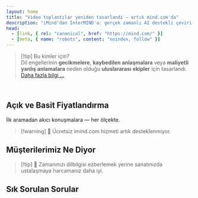 ```yaml
---
layout: home
title: "Video toplantılar yeniden tasarlandı — artık mind.com'da"
description: "iMind'dan InterMIND'a: gerçek zamanlı AI destekli çeviri ile ses odaklı video aramalar."
head:
  - [link, { rel: "canonical", href: "https://mind.com/" }]
  - [meta, { name: "robots", content: "noindex, follow" }]
---
```


<HeroSection
  title="Video toplantılar yeniden tasarlandı <br>— artık **mind.com**'da"
  text="iMind'dan InterMIND'a: canlı konuşma çevirisi ile ses odaklı video aramalar.">
<AuthButton text="Şimdi Başla" buttonClass="brand"/>
</HeroSection>

<span id="1"></span>
<FeatureBlock :card="{
  title: 'Çeviri ≠ Anlama. İşte sıradaki adım.',
  details: 'Hangi dil olursa olsun, **sesiniz duyulur — ve anlaşılır** — sanki aynı dili konuşuyormuşsunuz gibi.',
    items: [
      '⚡︎ Doğal olarak, [gerçek zamanlı](../product/overview/how-it-works), altyazı veya gecikme olmadan.',
      '✧ AI destekli çeviri, ton, niyet ve sektöre özel terminolojiyi yakalar.',
    ],
  link: '../product/overview/what-is-intermind',
  src: {
    light: '/media-kit/animals-cartoon-3-2.png',
    dark: '/1d.png',
  },
  inversion: false
}" />

<span id="2"></span>
<FeatureBlock :card="{
    title: 'Toplantılarınızdaki Akıl',
    details: 'InterMIND her çok dilli aramayı net, aranabilir bilgiye dönüştürür.',
    items: [
      '🔍 **Her şeyi sorun** — AI **toplantılarınız genelinde** cevaplar bulur.',
      '✧ Görevleri, sahiplerini ve son tarihleri otomatik çıkarır.',
      '✧ Ana noktaları herhangi bir dilde özetler — anında.',
    ],
    link: '../product/overview/how-it-works#🧩-deep-memory-deep-understanding',
    src: {
      light: '/2l.png',
      dark: '/2d.png',
    },
    inversion: true
  }" />

<span id="3"></span>
<FeatureBlock :card="{
    title: 'Ciddi Toplantılar İçin Tasarlandı — Sadece Konuşmak İçin Değil',
    details: 'InterMIND **profesyonel düzeyde bir video toplantı platformudur**, hafif bir eklenti veya plugin değil.',
    items: [
      '✧ 1080p çözünürlük, akıllı gürültü bastırma, zamanlama, moderasyon, ekran paylaşımı, kayıt, altyazı, katılımcı sohbeti ve takvim entegrasyonu — hepsi dahili, kullanıma hazır.',
    ],
    link: '../product/overview/video-meeting-platform',
    src: {
      light: '/promo/imind-2.webm',
      dark: '/promo/imind-2.webm',
    },
    inversion: false
  }" />

<span id="4"></span>
<FeatureBlock
  :card="{
    title: 'Önemli Olan Yerde Gizlilik',
    details:
      'InterMIND güven gerektiren konuşmalar için tasarlandı — gizlilik ve kontrolün en önemli olduğu yerde.',
    items: [
      '⚡︎ [Gizlilik Bölgeleri](../product/overview/privacy-architecture) — AB, ABD, Güneydoğu Asya',
      '✧ **Sıfır veri eğitimi**. Üçüncü taraf erişimi yok.'
    ],
    link: '../product/overview/privacy-architecture',
    src: {
      light: '/4l.png',
      dark: '/4d.png',
    },
    inversion: true
  }"
/>

> [!tip] Bu kimler için?  
> Dil engellerinin **gecikmelere**, **kaybedilen anlaşmalara** veya **maliyetli yanlış anlamalara** neden olduğu **uluslararası ekipler** için tasarlandı. [Daha fazla bilgi ...](../product/overview/markets)

<br>

<span id="Pricing"></span>

## Açık ve Basit Fiyatlandırma

İlk aramadan akıcı konuşmalara — her ölçekte.

<PricingPlans :plans="[
  {
    title: '**Temel** &nbsp 1 kullanıcı',
    price: '**Ücretsiz**',
    details: 'kredi kartı gerekmez',
    items: [
      '**25** toplantı',
      '**100** katılımcılı video toplantıları [💬](#3)',
      'Kullanıcı başına **30** GB ortak depolama',
      'Tüm toplantılarınızda arama [💬](#2)',
      'Eşzamanlı çeviri [💬](#1)',
    ],
  },
  {
    title: '**Pro**  &nbsp 1-99 kullanıcı',
    price: '**$20** /ay/kullanıcı, yıllık faturalandırma',
    details: 'veya aylık $25',
    items: [
      '**sınırsız** toplantı',
      '**150** katılımcılı video toplantıları [💬](#3)',
      'Kullanıcı başına **2** TB ortak depolama',
      'Tüm toplantılarınızda arama [💬](#2)',
      'Eşzamanlı çeviri [💬](#1)',
    ],
  },
  {
    title: '**İşletme** &nbsp 100+ kullanıcı',
    price: '**Özel fiyatlandırma**',
    details: 'Gizlilik için tasarlandı',
    items: [
      '**sınırsız** toplantı',
      '**500** katılımcılı video toplantıları [💬](#3)',
      'Kullanıcı başına **5** TB ortak depolama',
      'Tüm toplantılarınızda arama [💬](#2)',
      'Eşzamanlı çeviri [💬](#1)',
      '**Gizlilik Bölgeleri** [💬](#4)',
    ],
  }
]">
<AuthButton text="Ücretsiz deneyin" buttonClass="alt"/>
<AuthButton text="Şimdi satın alın" buttonClass="brand"/>
<ContactFormModalNav buttonText="Ekibimizle konuşun" buttonClass="alt"/>
</PricingPlans>

> [!warning] 🔴 Ücretsiz imind.com hizmeti artık desteklenmiyor.

<span id="Testimonials"></span>

## Müşterilerimiz Ne Diyor

<AutoScrollTestimonials testimonialsUrl="/testimonials.json"/>

> [!tip] 🥇 Zamanınızı dilbilgisi ezberlemek yerine sanatınızda ustalaşmaya harcamanız daha iyi.

<span id="FAQ"></span>

## Sık Sorulan Sorular

<AccordionGroup :items="
[
  {
    q: 'InterMind hangi dillerde çeviri desteği sunuyor?',
    a: 'InterMind aşağıdaki 19 dilde **gerçek zamanlı çeviri** desteği sunmaktadır:<br><br>- العربية (ar) – Arapça<br>- Čeština (cs) – Çekçe<br>- Deutsch (de) – Almanca<br>- English (en) – İngilizce<br>- Español (es) – İspanyolca<br>- Français (fr) – Fransızca<br>- हिन्दी (hi) – Hintçe<br>- Magyar (hu) – Macarca<br>- Italiano (it) – İtalyanca<br>- 日本語 (ja) – Japonca<br>- 한국어 (ko) – Korece<br>- Nederlands (nl) – Hollandaca<br>- Polski (pl) – Lehçe<br>- Português (pt) – Portekizce<br>- Русский (ru) – Rusça<br>- Türkçe (tr) – Türkçe<br>- 中文 (zh) – Çince<br>- עברית (he) – İbranice<br>- ไทย (th) – Tayca<br><br>Bu listeyi sürekli genişletiyoruz — her büyük sürümde yeni diller eklenmektedir.'
  },
  {
    q: 'Lisanslı kullanıcı nedir ve Katılımcı nedir?',
    a: '*Lisanslı kullanıcı* ücretsiz veya ücretli toplantı lisansına sahiptir ve planının sınırları dahilinde toplantı planlayabilir. *Katılımcılar* davetlilerdir — toplantıya katılmak için **hesap veya lisansa ihtiyaçları yoktur** ve herhangi bir cihazdan **ücretsiz** bağlanabilirler.'
  },
  {
    q: 'Bir InterMind lisansını kaç kişi kullanabilir?',
    a: 'Her *lisanslı kullanıcı* **sınırsız toplantı** düzenleyebilir. Birden fazla ekip üyesinin aynı anda toplantı düzenlemesi gerekiyorsa, her birinin kendi lisansına ihtiyacı olacaktır.'
  },
  {
    q: 'Bir toplantının maksimum süresi nedir?',
    a: 'Toplantılar tüm planlarda **24 saate** kadar sürebilir.'
  },
  {
    q: 'Düzenleyebileceğim toplantı sayısında bir sınır var mı?',
    a: '*Ücretsiz Temel* plan **25 ücretsiz toplantı** içerir. *Pro* ve *İş* planları daha fazla katılımcı ve kontrol ile sınırsız toplantı sunar.'
  },
  {
    q: 'InterMind veri gizliliği ve güvenliğini nasıl sağlıyor?',
    a: 'InterMind **tasarım gereği gizlidir**. Tüm veriler seçtiğiniz **Gizlilik Bölgesi** içinde işlenir ve saklanır — _AB_, _ABD_ veya _Asya_. [**GDPR**](https://gdpr.eu), [**CCPA**](https://oag.ca.gov/privacy/ccpa) ve BAE PDPL\'ye uygun çalışıyoruz ve **içeriğinizi asla** eğitim veya üçüncü taraf erişimi için kullanmıyoruz. Gelişmiş [Gizlilik Bölgesi kontrolü](../product/overview/privacy-architecture) **İş** planında mevcuttur.'
  },
  {
    q: 'Bir plan satın almadan önce InterMind\'ı deneyebilir miyim?',
    a: 'Kesinlikle. *Ücretsiz Temel* plan size **25 ücretsiz toplantı** ile temel özelliklere tam erişim sağlar — **eşzamanlı çeviri** ve **toplantı arama** dahil. Kredi kartı gerekmez. İstediğiniz zaman yükseltebilirsiniz.'
  },
  {
    q: 'Yardım veya desteğe ihtiyacım olursa ne yapmalıyım?',
    a: 'Destek [yardım merkezimiz](../resources/help) aracılığıyla mevcuttur. *İş* kullanıcıları özel iletişim ile **öncelikli destek** alır.'
  },
  {
    q: 'Aboneliğimi nasıl yönetirim (yükseltme, düşürme veya iptal)?',
    a: 'Planınızı **hesap ayarlarınız** üzerinden istediğiniz zaman değiştirebilirsiniz. Değişiklikler **anında** geçerli olur. İptaller için *Aylık planlar* fatura döngüsünün sonunda iptal olur. *Yıllık planlar* **orantılı geri ödeme** ile iptal edilebilir.'
  },
  {
    q: 'InterMind çeviri için hangi dilleri destekliyor?',
    a: 'Gerçek zamanlı çeviri ile **100+ dili** destekliyoruz. Liste büyümeye devam ediyor — güncellemeler için web sitemizi kontrol edin.'
  },
  {
    q: 'InterMind\'ı webinar veya büyük etkinlikler için kullanabilir miyim?',
    a: 'Evet. *Pro* ve *İş* planları **büyük toplantılar ve webinarlar** için idealdir — *İş* planında **500 katılımcıya** kadar destek ile.'
  },
]
"/>

<HomeFooter :columns="[
  {
    title: 'ÜRÜN',
    links: [
      { text: 'Genel Bakış', link: '../product/overview/what-is-intermind' },
      { text: 'Başlangıç', link: '../product/guide/getting-started' },
      { text: 'Referanslar', link: '#testimonials' },
      { text: 'Fiyatlandırma', link: '#Pricing' },
    ]
  },
  {
    title: 'DESTEK',
    links: [
      { text: 'Destek Al', link: '../resources/help' },
      { text: 'SSS', link: '#FAQ' },
      { text: 'Servis Durumu', link: 'https://status.mind.com/' },
      { text: 'Gizlilik Politikası', link: '../resources/company/Privacy-Policy' },
      { text: 'AI Hukuki Rehberi', link: '../resources/company/Legal-Regulations-for-AI-Services' },
      // { text: 'Privacy Settings', link: '#' },
    ]
  },
  {
    title: 'KAYNAKLAR',
    links: [
      // { text: 'Blog', link: './blog' },
      { text: 'Marka Varlıkları', link: '../resources/media-kit' },
      { text: 'AI API / LLM Dokümanları', link: 'https://mind.com/llms-full.txt' },
    ]
  },
  {
    title: 'ŞİRKET',
    links: [
      { text: 'Hakkımızda', link: '../resources/company/about' },
      // { text: 'Team', link: './resources/company/team' },
      // { text: 'Careers', link: './resources/company/careers' },
      { text: 'İletişim', link: '../resources/company/contacts' }
    ]
  },
]" />